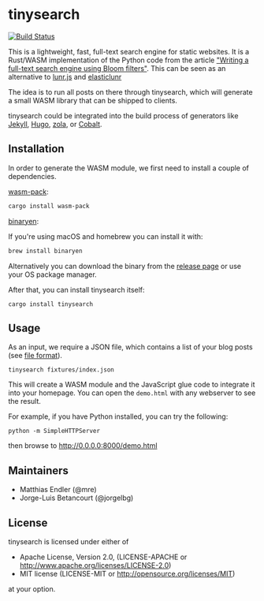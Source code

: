 # tinysearch

[![Build
Status](https://travis-ci.org/mre/tinysearch.svg?branch=master)](https://travis-ci.org/mre/tinysearch)

This is a lightweight, fast, full-text search engine for static websites. It is
a Rust/WASM implementation of the Python code from the article ["Writing a
full-text search engine using Bloom
filters"](https://www.stavros.io/posts/bloom-filter-search-engine/). This can be
seen as an alternative to [lunr.js](https://lunrjs.com/) and
[elasticlunr](http://elasticlunr.com/)

The idea is to run all posts on there through tinysearch, which will generate a
small WASM library that can be shipped to clients. 

tinysearch could be integrated into the build process of generators like
[Jekyll](https://jekyllrb.com/), [Hugo](https://gohugo.io/),
[zola](https://www.getzola.org/), or
[Cobalt](https://github.com/cobalt-org/cobalt.rs).

## Installation

In order to generate the WASM module, we first need to install a couple of
dependencies.

[wasm-pack](https://rustwasm.github.io/wasm-pack/):

```sh
cargo install wasm-pack
```

[binaryen](https://github.com/WebAssembly/binaryen):

If you're using macOS and homebrew you can install it with:

```sh
brew install binaryen
```

Alternatively you can download the binary from the [release
page](https://github.com/WebAssembly/binaryen/releases) or use your OS package
manager.

After that, you can install tinysearch itself:

```
cargo install tinysearch
```

## Usage

As an input, we require a JSON file, which contains a list of your blog posts
(see [file format](fixtures/index.json)).

```
tinysearch fixtures/index.json
```

This will create a WASM module and the JavaScript glue code to integrate it into
your homepage. You can open the `demo.html` with any webserver to see the
result.

For example, if you have Python installed, you can try the following:

```
python -m SimpleHTTPServer
```

then browse to http://0.0.0.0:8000/demo.html

## Maintainers

* Matthias Endler (@mre)
* Jorge-Luis Betancourt (@jorgelbg)

## License

tinysearch is licensed under either of

* Apache License, Version 2.0, (LICENSE-APACHE or
  http://www.apache.org/licenses/LICENSE-2.0)
* MIT license (LICENSE-MIT or http://opensource.org/licenses/MIT)

at your option.


[wasm-pack]: https://github.com/rustwasm/wasm-pack